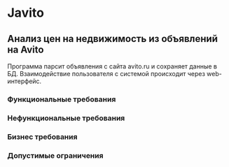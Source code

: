 # Javito
## Анализ цен на недвижимость из объявлений на Avito

Программа парсит объявления с сайта avito.ru и сохраняет данные в БД. 
Взаимодействие пользователя с системой происходит через web-интерфейс.

### Функциональные требования

### Нефункциональные требования

### Бизнес требования

### Допустимые ограничения


